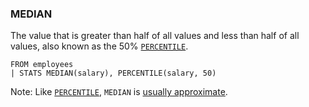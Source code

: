 <!--
This is generated by ESQL’s AbstractFunctionTestCase. Do no edit it. See ../README.md for how to regenerate it.
-->

### MEDIAN
The value that is greater than half of all values and less than half of all values, also known as the 50% [`PERCENTILE`](https://www.elastic.co/docs/reference/elasticsearch/query-languages/esql/esql-functions-operators#esql-percentile).

```
FROM employees
| STATS MEDIAN(salary), PERCENTILE(salary, 50)
```
Note: Like [`PERCENTILE`](https://www.elastic.co/docs/reference/elasticsearch/query-languages/esql/esql-functions-operators#esql-percentile), `MEDIAN` is [usually approximate](https://www.elastic.co/docs/reference/elasticsearch/query-languages/esql/esql-functions-operators#esql-percentile-approximate).
